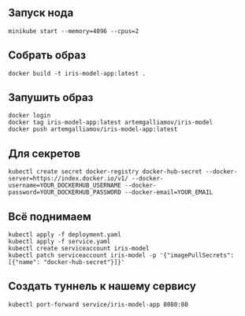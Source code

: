 ## Запуск нода 
```
minikube start --memory=4096 --cpus=2
```

## Собрать образ
```
docker build -t iris-model-app:latest .   
```

## Запушить образ
```
docker login
docker tag iris-model-app:latest artemgalliamov/iris-model
docker push artemgalliamov/iris-model-app:latest
```

## Для секретов
```
kubectl create secret docker-registry docker-hub-secret --docker-server=https://index.docker.io/v1/ --docker-username=YOUR_DOCKERHUB_USERNAME --docker-password=YOUR_DOCKERHUB_PASSWORD --docker-email=YOUR_EMAIL
```

## Всё поднимаем
```
kubectl apply -f deployment.yaml
kubectl apply -f service.yaml
kubectl create serviceaccount iris-model
kubectl patch serviceaccount iris-model -p '{"imagePullSecrets": [{"name": "docker-hub-secret"}]}'
```

## Создать туннель к нашему сервису
```
kubectl port-forward service/iris-model-app 8080:80
```